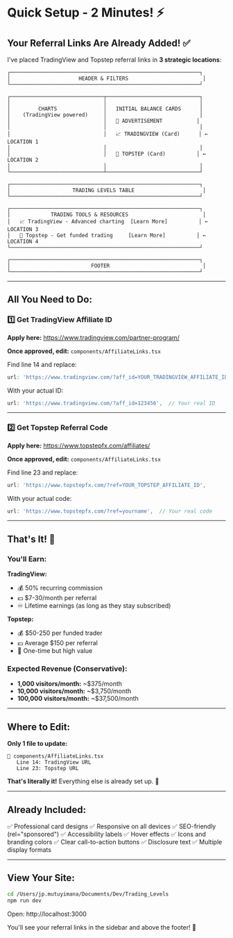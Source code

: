 # Quick Setup - 2 Minutes! ⚡

## Your Referral Links Are Already Added! ✅

I've placed TradingView and Topstep referral links in **3 strategic locations**:

```
┌─────────────────────────────────────────────────────────────┐
│                      HEADER & FILTERS                        │
└─────────────────────────────────────────────────────────────┘

┌──────────────────────────────┬──────────────────────────────┐
│                              │                              │
│         CHARTS               │   INITIAL BALANCE CARDS      │
│    (TradingView powered)     │                              │
│                              │   📣 ADVERTISEMENT           │
│                              │                              │
│                              │   📈 TRADINGVIEW (Card)      │ ← LOCATION 1
│                              │                              │
│                              │   🚀 TOPSTEP (Card)          │ ← LOCATION 2
│                              │                              │
└──────────────────────────────┴──────────────────────────────┘

┌─────────────────────────────────────────────────────────────┐
│                    TRADING LEVELS TABLE                      │
└─────────────────────────────────────────────────────────────┘

┌─────────────────────────────────────────────────────────────┐
│             TRADING TOOLS & RESOURCES                        │
│   📈 TradingView - Advanced charting  [Learn More]          │ ← LOCATION 3
│   🚀 Topstep - Get funded trading     [Learn More]          │ ← LOCATION 4
└─────────────────────────────────────────────────────────────┘

┌─────────────────────────────────────────────────────────────┐
│                          FOOTER                              │
└─────────────────────────────────────────────────────────────┘
```

---

## All You Need to Do:

### 1️⃣ Get TradingView Affiliate ID

**Apply here:** https://www.tradingview.com/partner-program/

**Once approved, edit:** `components/AffiliateLinks.tsx`

Find line 14 and replace:
```typescript
url: 'https://www.tradingview.com/?aff_id=YOUR_TRADINGVIEW_AFFILIATE_ID',
```

With your actual ID:
```typescript
url: 'https://www.tradingview.com/?aff_id=123456',  // Your real ID
```

---

### 2️⃣ Get Topstep Referral Code

**Apply here:** https://www.topstepfx.com/affiliates/

**Once approved, edit:** `components/AffiliateLinks.tsx`

Find line 23 and replace:
```typescript
url: 'https://www.topstepfx.com/?ref=YOUR_TOPSTEP_AFFILIATE_ID',
```

With your actual code:
```typescript
url: 'https://www.topstepfx.com/?ref=yourname',  // Your real code
```

---

## That's It! 🎉

### You'll Earn:

**TradingView:**
- 💰 50% recurring commission
- 💵 $7-30/month per referral
- ♾️ Lifetime earnings (as long as they stay subscribed)

**Topstep:**
- 💰 $50-250 per funded trader
- 💵 Average $150 per referral
- 🎯 One-time but high value

### Expected Revenue (Conservative):
- **1,000 visitors/month:** ~$375/month
- **10,000 visitors/month:** ~$3,750/month  
- **100,000 visitors/month:** ~$37,500/month

---

## Where to Edit:

**Only 1 file to update:**
```
📁 components/AffiliateLinks.tsx
   Line 14: TradingView URL
   Line 23: Topstep URL
```

**That's literally it!** Everything else is already set up. 🚀

---

## Already Included:

✅ Professional card designs
✅ Responsive on all devices
✅ SEO-friendly (rel="sponsored")
✅ Accessibility labels
✅ Hover effects
✅ Icons and branding colors
✅ Clear call-to-action buttons
✅ Disclosure text
✅ Multiple display formats

---

## View Your Site:

```bash
cd /Users/jp.mutuyimana/Documents/Dev/Trading_Levels
npm run dev
```

Open: http://localhost:3000

You'll see your referral links in the sidebar and above the footer! 🎯

